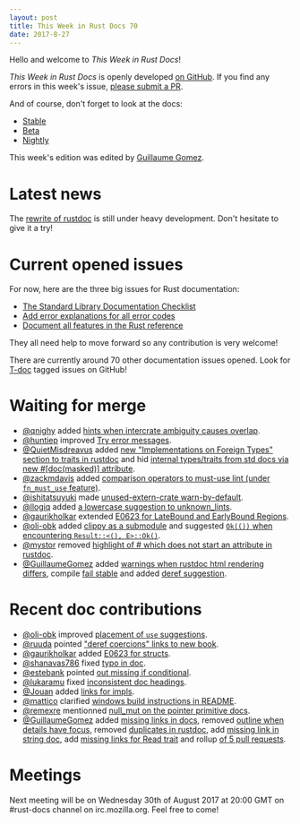 ```yaml
---
layout: post
title: This Week in Rust Docs 70
date: 2017-8-27
---
```


Hello and welcome to *This Week in Rust Docs*!

*This Week in Rust Docs* is openly developed [on GitHub](https://github.com/GuillaumeGomez/this-week-in-rust-docs).
If you find any errors in this week's issue, [please submit a PR](https://github.com/GuillaumeGomez/this-week-in-rust-docs/pulls).

And of course, don't forget to look at the docs:

* [Stable](https://doc.rust-lang.org/)
* [Beta](https://doc.rust-lang.org/beta/)
* [Nightly](https://doc.rust-lang.org/nightly/)

This week's edition was edited by [Guillaume Gomez](https://github.com/GuillaumeGomez).

# Latest news

The [rewrite of rustdoc](https://github.com/steveklabnik/rustdoc) is still under heavy development. Don't hesitate to give it a try!

# Current opened issues

For now, here are the three big issues for Rust documentation:

* [The Standard Library Documentation Checklist](https://github.com/rust-lang/rust/issues/29329)
* [Add error explanations for all error codes](https://github.com/rust-lang/rust/issues/32777)
* [Document all features in the Rust reference](https://github.com/rust-lang-nursery/reference/issues/9)

They all need help to move forward so any contribution is very welcome!

There are currently around 70 other documentation issues opened. Look for [T-doc](https://github.com/rust-lang/rust/labels/T-doc) tagged issues on GitHub!

# Waiting for merge

* [@qnighy](https://github.com/qnighy) added [hints when intercrate ambiguity causes overlap](https://github.com/rust-lang/rust/pull/43426).
* [@huntiep](https://github.com/huntiep) improved [Try error messages](https://github.com/rust-lang/rust/pull/43984).
* [@QuietMisdreavus](https://github.com/QuietMisdreavus) added [new "Implementations on Foreign Types" section to traits in rustdoc](https://github.com/rust-lang/rust/pull/43849) and hid [internal types/traits from std docs via new #[doc(masked)] attribute](https://github.com/rust-lang/rust/pull/44026).
* [@zackmdavis](https://github.com/zackmdavis) added [comparison operators to must-use lint (under `fn_must_use` feature)](https://github.com/rust-lang/rust/pull/44103).
* [@ishitatsuyuki](https://github.com/ishitatsuyuki) made [unused-extern-crate warn-by-default](https://github.com/rust-lang/rust/pull/42588).
* [@llogiq](https://github.com/llogiq) added [a lowercase suggestion to unknown_lints](https://github.com/rust-lang/rust/pull/44104).
* [@gaurikholkar](https://github.com/gaurikholkar) extended [E0623 for LateBound and EarlyBound Regions](https://github.com/rust-lang/rust/pull/44079).
* [@oli-obk](https://github.com/oli-obk) added [clippy as a submodule](https://github.com/rust-lang/rust/pull/43886) and suggested [`Ok(())` when encountering `Result::<(), E>::Ok()`](https://github.com/rust-lang/rust/pull/44059).
* [@mystor](https://github.com/mystor) removed [highlight of # which does not start an attribute in rustdoc](https://github.com/rust-lang/rust/pull/43918).
* [@GuillaumeGomez](https://github.com/GuillaumeGomez) added [warnings when rustdoc html rendering differs](https://github.com/rust-lang/rust/pull/41991), compile [fail stable](https://github.com/rust-lang/rust/pull/43949) and added [deref suggestion](https://github.com/rust-lang/rust/pull/43870).

# Recent doc contributions

* [@oli-obk](https://github.com/oli-obk) improved [placement of `use` suggestions](https://github.com/rust-lang/rust/pull/43929).
* [@ruuda](https://github.com/ruuda) pointed ["deref coercions" links to new book](https://github.com/rust-lang/rust/pull/43631).
* [@gaurikholkar](https://github.com/gaurikholkar) added [E0623 for structs](https://github.com/rust-lang/rust/pull/43700).
* [@shanavas786](https://github.com/shanavas786) fixed [typo in doc](https://github.com/rust-lang/rust/pull/43996).
* [@estebank](https://github.com/estebank) pointed [out missing if conditional](https://github.com/rust-lang/rust/pull/43854).
* [@lukaramu](https://github.com/lukaramu) fixed [inconsistent doc headings](https://github.com/rust-lang/rust/pull/44072).
* [@Jouan](https://github.com/Jouan) added [links for impls](https://github.com/rust-lang/rust/pull/43979).
* [@mattico](https://github.com/mattico) clarified [windows build instructions in README](https://github.com/rust-lang/rust/pull/44043).
* [@remexre](https://github.com/remexre) mentionned [null_mut on the pointer primitive docs](https://github.com/rust-lang/rust/pull/44039).
* [@GuillaumeGomez](https://github.com/GuillaumeGomez) added [missing links in docs](https://github.com/rust-lang/rust/pull/43978), removed [outline when details have focus](https://github.com/rust-lang/rust/pull/43977), removed [duplicates in rustdoc](https://github.com/rust-lang/rust/pull/43966), add [missing link in string doc](https://github.com/rust-lang/rust/pull/44090), add [missing links for Read trait](https://github.com/rust-lang/rust/pull/44010) and rollup [of 5 pull requests](https://github.com/rust-lang/rust/pull/44033).

# Meetings

Next meeting will be on Wednesday 30th of August 2017 at 20:00 GMT on #rust-docs channel on irc.mozilla.org. Feel free to come!
